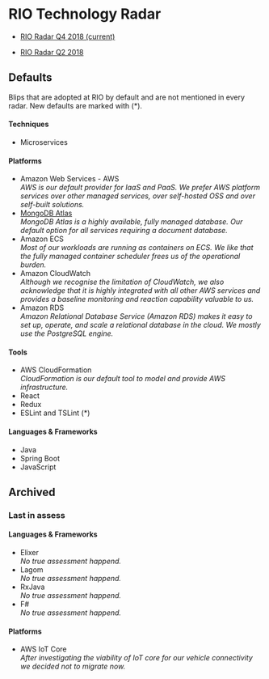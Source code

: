 # RIO Technology Radar

* [RIO Radar Q4 2018 (current)](https://radar.thoughtworks.com/?sheetId=https%3A%2F%2Fdocs.google.com%2Fspreadsheets%2Fd%2F1H1VBSc3Q0KYMExvtq9D_Fwl3BCdr4T9CUb4HHjov8xY%2Fedit%23gid%3D0)

* [RIO Radar Q2 2018](https://radar.thoughtworks.com/?sheetId=https%3A%2F%2Fdocs.google.com%2Fspreadsheets%2Fd%2F1w4OgqpVAIADD3vXvMvq5n5F5q7w6_rspVgqmJVy5xGc%2Fedit%23gid%3D0)


## Defaults
Blips that are adopted at RIO by default and are not mentioned in every radar. New defaults are marked with (*).

#### Techniques
* Microservices

#### Platforms
* Amazon Web Services - AWS
*<br/>AWS is our default provider for IaaS and PaaS. We prefer AWS platform services over other managed services, over self-hosted OSS and over self-built solutions.*
* [MongoDB Atlas](https://www.mongodb.com/cloud/atlas)
*<br/>MongoDB Atlas is a highly available, fully managed database. Our default option for all services requiring a document database.*
* Amazon ECS
*<br/>Most of our workloads are running as containers on ECS. We like that the fully managed container scheduler frees us of the operational burden.*   
* Amazon CloudWatch
*<br/>Although we recognise the limitation of CloudWatch, we also acknowledge that it is highly integrated with all other AWS services and provides a baseline monitoring and reaction capability valuable to us.* 
* Amazon RDS
*<br/>Amazon Relational Database Service (Amazon RDS) makes it easy to set up, operate, and scale a relational database in the cloud. We mostly use the PostgreSQL engine.*

#### Tools
* AWS CloudFormation
*<br/>CloudFormation is our default tool to model and provide AWS infrastructure.*
* React
* Redux
* ESLint and TSLint (*)

#### Languages & Frameworks
* Java
* Spring Boot
* JavaScript

## Archived

### Last in assess

#### Languages & Frameworks
* Elixer
*<br/>No true assessment happend.*
* Lagom
*<br/>No true assessment happend.*
* RxJava
*<br/>No true assessment happend.*
* F#
*<br/>No true assessment happend.*

#### Platforms
* AWS IoT Core
*<br/>After investigating the viability of IoT core for our vehicle connectivity we decided not to migrate now.*

